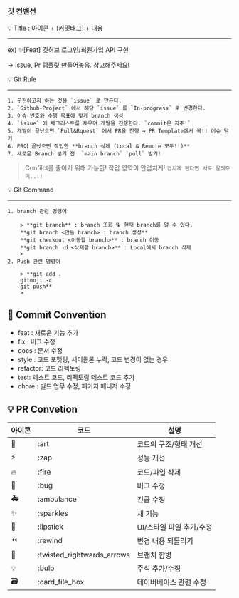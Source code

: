 ### 깃 컨벤션

<aside>
💡 Title :  아이콘 + [커밋태그] + 내용

---

ex) ✨[Feat] 깃허브 로그인/회원가입 API 구현

</aside>

→ Issue, Pr 템플릿 만들어놓음. 참고해주세요!

<aside>
💡 Git Rule

---
```
1. 구현하고자 하는 것을 `issue` 로 만든다.
2. `Github-Project` 에서 해당 `issue` 를 `In-progress` 로 변경한다.
3. 이슈 번호와 수행 목표에 맞게 branch 생성
4. `issue` 에 체크리스트를 채우며 개발을 진행한다. `commit은 자주!` 
5. 개발이 끝났으면 `Pull&Rquest` 에서 PR을 진행 → PR Template에서 꼭!! 이슈 닫기
6. PR이 끝났으면 작업한 **branch 삭제 (Local & Remote 모두!!)**
7. 새로운 Branch 분기 전  `main branch` `pull` 받기!
```

> Confilct를 줄이기 위해 가능한! 작업 영역이 안겹치게!
`겹치게 된다면 서로 알려주기..!!`
> 
</aside>

<aside>
💡 Git Command

---
```
1. branch 관련 명령어
    
    > **git branch** : branch 조회 및 현재 branch를 알 수 있다.
    **git branch <만들 branch> : branch 생성**
    **git checkout <이동할 branch>** : branch 이동 
    **git branch -d <삭제할 branch>** : Local에서 branch 삭제
    > 
2. Push 관련 명령어
    
    > **git add . 
    gitmoji -c
    git push**
    >
```
</aside>

## **🎯 Commit Convention**

- feat : 새로운 기능 추가
- fix : 버그 수정
- docs : 문서 수정
- style : 코드 포맷팅, 세미콜론 누락, 코드 변경이 없는 경우
- refactor: 코드 리펙토링
- test: 테스트 코드, 리펙토링 테스트 코드 추가
- chore : 빌드 업무 수정, 패키지 매니저 수정

## **💡 PR Convetion**

| 아이콘 | 코드 | 설명 |
| --- | --- | --- |
| 🎨 | :art | 코드의 구조/형태 개선 |
| ⚡️ | :zap | 성능 개선 |
| 🔥 | :fire | 코드/파일 삭제 |
| 🐛 | :bug | 버그 수정 |
| 🚑 | :ambulance | 긴급 수정 |
| ✨ | :sparkles | 새 기능 |
| 💄 | :lipstick | UI/스타일 파일 추가/수정 |
| ⏪ | :rewind | 변경 내용 되돌리기 |
| 🔀 | :twisted_rightwards_arrows | 브랜치 합병 |
| 💡 | :bulb | 주석 추가/수정 |
| 🗃 | :card_file_box | 데이버베이스 관련 수정 |
